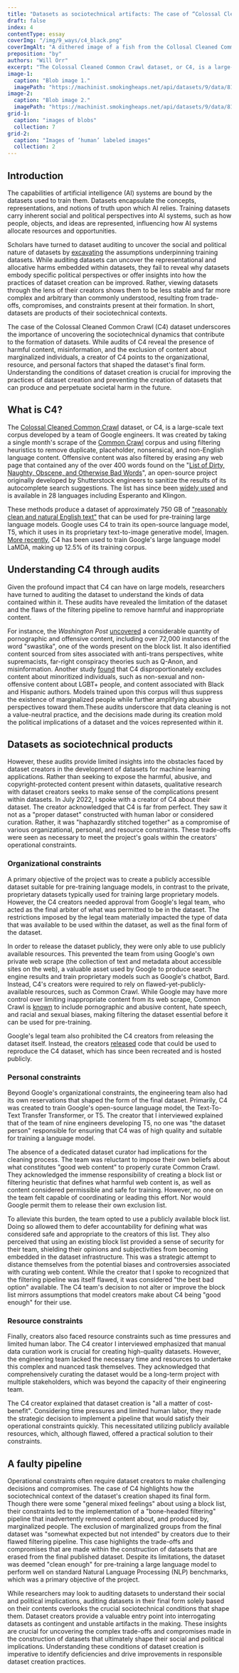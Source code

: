 ```yaml
---
title: "Datasets as sociotechnical artifacts: The case of “Colossal Cleaned Common Crawl” (C4)"
draft: false
index: 4
contentType: essay
coverImg: "/img/9_ways/c4_black.png"
coverImgAlt: "A dithered image of a fish from the Collosal Cleaned Common Crawl dataset (C4)"
preposition: "by"
authors: "Will Orr"
excerpt: "The Colossal Cleaned Common Crawl dataset, or C4, is a large-scale text corpus developed by a team of engineers at Google. It was created by taking a single month’s scrape of Common Crawl and applying filtering heuristics to remove duplicate, placeholder, nonsense, and non-english language content."
image-1:
  caption: "Blob image 1."
  imagePath: "https://machinist.smokingheaps.net/api/datasets/9/data/81061301"
image-2:
  caption: "Blob image 2."
  imagePath: "https://machinist.smokingheaps.net/api/datasets/9/data/81061129"
grid-1:
  caption: "images of blobs"
  collection: 7
grid-2:
  caption: "Images of ‘human’ labeled images"
  collection: 2
---
```


## Introduction

The capabilities of artificial intelligence (AI) systems are bound by the datasets used to train them. Datasets encapsulate the concepts, representations, and notions of truth upon which AI relies. Training datasets carry inherent social and political perspectives into AI systems, such as how people, objects, and ideas are represented, influencing how AI systems allocate resources and opportunities.

Scholars have turned to dataset auditing to uncover the social and political nature of datasets by [excavating](https://excavating.ai/) the assumptions underpinning training datasets. While auditing datasets can uncover the representational and allocative harms embedded within datasets, they fail to reveal why datasets embody specific political perspectives or offer insights into how the practices of dataset creation can be improved. Rather, viewing datasets through the lens of their creators shows them to be less stable and far more complex and arbitrary than commonly understood, resulting from trade-offs, compromises, and constraints present at their formation. In short, datasets are products of their sociotechnical contexts.

The case of the Colossal Cleaned Common Crawl (C4) dataset underscores the importance of uncovering the sociotechnical dynamics that contribute to the formation of datasets. While audits of C4 reveal the presence of harmful content, misinformation, and the exclusion of content about marginalized individuals, a creator of C4 points to the organizational, resource, and personal factors that shaped the dataset's final form. Understanding the conditions of dataset creation is crucial for improving the practices of dataset creation and preventing the creation of datasets that can produce and perpetuate societal harm in the future. 

## What is C4?

The [Colossal Cleaned Common Crawl](https://huggingface.co/datasets/c4) dataset, or C4, is a large-scale text corpus developed by a team of Google engineers. It was created by taking a single month's scrape of the [Common Crawl](https://commoncrawl.org/) corpus and using filtering heuristics to remove duplicate, placeholder, nonsensical, and non-English language content. Offensive content was also filtered by erasing any web page that contained any of the over 400 words found on the "[List of Dirty, Naughty, Obscene, and Otherwise Bad Words](https://github.com/LDNOOBW/List-of-Dirty-Naughty-Obscene-and-Otherwise-Bad-Words)", an open-source project originally developed by Shutterstock engineers to sanitize the results of its autocomplete search suggestions. The list has since been [widely used](https://www.wired.com/story/ai-list-dirty-naughty-obscene-bad-words/) and is available in 28 languages including Esperanto and Klingon. 

These methods produce a dataset of approximately 750 GB of ["reasonably clean and natural English text"](https://arxiv.org/abs/1910.10683) that can be used for pre-training large language models. Google uses C4 to train its open-source language model, T5, which it uses in its proprietary text-to-image generative model, Imagen. [More recently,](https://arxiv.org/abs/2201.08239) C4 has been used to train Google's large language model LaMDA, making up 12.5% of its training corpus. 

## Understanding C4 through audits

Given the profound impact that C4 can have on large models, researchers have turned to auditing the dataset to understand the kinds of data contained within it. These audits have revealed the limitation of the dataset and the flaws of the filtering pipeline to remove harmful and inappropriate content.

For instance, the *Washington Post* [uncovered](https://www.washingtonpost.com/technology/interactive/2023/ai-chatbot-learning/) a considerable quantity of pornographic and offensive content, including over 72,000 instances of the word "swastika", one of the words present on the block list. It also identified content sourced from sites associated with anti-trans perspectives, white supremacists, far-right conspiracy theories such as Q-Anon, and misinformation. Another study [found](https://aclanthology.org/2021.emnlp-main.98/) that C4 disproportionately excludes content about minoritized individuals, such as non-sexual and non-offensive content about LGBT+ people, and content associated with Black and Hispanic authors. Models trained upon this corpus will thus suppress the existence of marginalized people while further amplifying abusive perspectives toward them.These audits underscore that data cleaning is not a value-neutral practice, and the decisions made during its creation mold the political implications of a dataset and the voices represented within it.

## Datasets as sociotechnical products

However, these audits provide limited insights into the obstacles faced by dataset creators in the development of datasets for machine learning applications. Rather than seeking to expose the harmful, abusive, and copyright-protected content present within datasets, qualitative research with dataset creators seeks to make sense of the complications present within datasets. In July 2022, I spoke with a creator of C4 about their dataset. The creator acknowledged that C4 is far from perfect. They saw it not as a "proper dataset" constructed with human labor or considered curation. Rather, it was "haphazardly stitched together" as a compromise of various organizational, personal, and resource constraints. These trade-offs were seen as necessary to meet the project's goals within the creators' operational constraints.  

### Organizational constraints

A primary objective of the project was to create a publicly accessible dataset suitable for pre-training language models, in contrast to the private, proprietary datasets typically used for training large proprietary models. However, the C4 creators needed approval from Google's legal team, who acted as the final arbiter of what was permitted to be in the dataset. The restrictions imposed by the legal team materially impacted the type of data that was available to be used within the dataset, as well as the final form of the dataset.

In order to release the dataset publicly, they were only able to use publicly available resources. This prevented the team from using Google's own private web scrape (the collection of text and metadata about accessible sites on the web), a valuable asset used by Google to produce search engine results and train proprietary models such as Google's chatbot, Bard. Instead, C4's creators were required to rely on flawed-yet-publicly-available resources, such as Common Crawl. While Google may have more control over limiting inappropriate content from its web scrape, Common Crawl is [known](https://aclanthology.org/2021.acl-short.24/) to include pornographic and abusive content, hate speech, and racial and sexual biases, making filtering the dataset essential before it can be used for pre-training.   

Google's legal team also prohibited the C4 creators from releasing the dataset itself. Instead, the creators [released](https://www.tensorflow.org/datasets/catalog/c4) code that could be used to reproduce the C4 dataset, which has since been recreated and is hosted publicly. 

### Personal constraints

Beyond Google's organizational constraints, the engineering team also had its own reservations that shaped the form of the final dataset. Primarily, C4 was created to train Google's open-source language model, the Text-To-Text Transfer Transformer, or T5. The creator that I interviewed explained that of the team of nine engineers developing T5, no one was "the dataset person" responsible for ensuring that C4 was of high quality and suitable for training a language model.

The absence of a dedicated dataset curator had implications for the cleaning process. The team was reluctant to impose their own beliefs about what constitutes "good web content" to properly curate Common Crawl. They acknowledged the immense responsibility of creating a block list or filtering heuristic that defines what harmful web content is, as well as content considered permissible and safe for training. However, no one on the team felt capable of coordinating or leading this effort. Nor would Google permit them to release their own exclusion list.

To alleviate this burden, the team opted to use a publicly available block list. Doing so allowed them to defer accountability for defining what was considered safe and appropriate to the creators of this list. They also perceived that using an existing block list provided a sense of security for their team, shielding their opinions and subjectivities from becoming embedded in the dataset infrastructure. This was a strategic attempt to distance themselves from the potential biases and controversies associated with curating web content. While the creator that I spoke to recognized that the filtering pipeline was itself flawed, it was considered "the best bad option" available. The C4 team's decision to not alter or improve the block list mirrors assumptions that model creators make about C4 being "good enough" for their use.  
  

### Resource constraints

Finally, creators also faced resource constraints such as time pressures and limited human labor. The C4 creator I interviewed emphasized that manual data curation work is crucial for creating high-quality datasets. However, the engineering team lacked the necessary time and resources to undertake this complex and nuanced task themselves. They acknowledged that comprehensively curating the dataset would be a long-term project with multiple stakeholders, which was beyond the capacity of their engineering team.

The C4 creator explained that dataset creation is "all a matter of cost-benefit". Considering time pressures and limited human labor, they made the strategic decision to implement a pipeline that would satisfy their operational constraints quickly. This necessitated utilizing publicly available resources, which, although flawed, offered a practical solution to their constraints.

## A faulty pipeline

Operational constraints often require dataset creators to make challenging decisions and compromises. The case of C4 highlights how the sociotechnical context of the dataset's creation shaped its final form. Though there were some "general mixed feelings" about using a block list, their constraints led to the implementation of a "bone-headed filtering" pipeline that inadvertently removed content about, and produced by, marginalized people. The exclusion of marginalized groups from the final dataset was "somewhat expected but not intended" by creators due to their flawed filtering pipeline. This case highlights the trade-offs and compromises that are made within the construction of datasets that are erased from the final published dataset. Despite its limitations, the dataset was deemed "clean enough" for pre-training a large language model to perform well on standard Natural Language Processing (NLP) benchmarks, which was a primary objective of the project.  

While researchers may look to auditing datasets to understand their social and political implications, auditing datasets in their final form solely based on their contents overlooks the crucial sociotechnical conditions that shape them. Dataset creators provide a valuable entry point into interrogating datasets as contingent and unstable artifacts in the making. These insights are crucial for uncovering the complex trade-offs and compromises made in the construction of datasets that ultimately shape their social and political implications. Understanding these conditions of dataset creation is imperative to identify deficiencies and drive improvements in responsible dataset creation practices.
